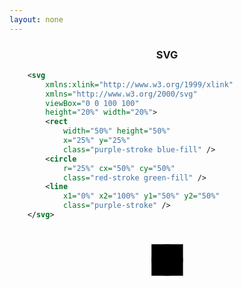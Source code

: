 ```yaml
---
layout: none
---
```


<h3 style='text-align:center'>SVG</h3>

~~~svg
    <svg
        xmlns:xlink="http://www.w3.org/1999/xlink"
        xmlns="http://www.w3.org/2000/svg"
        viewBox="0 0 100 100"
        height="20%" width="20%">
        <rect
            width="50%" height="50%"
            x="25%" y="25%"
            class="purple-stroke blue-fill" />
        <circle 
            r="25%" cx="50%" cy="50%" 
            class="red-stroke green-fill" />
        <line 
            x1="0%" x2="100%" y1="50%" y2="50%"
            class="purple-stroke" />
    </svg>
~~~

<div style='text-align:center'>
<svg
    xmlns:xlink="http://www.w3.org/1999/xlink"
    xmlns="http://www.w3.org/2000/svg"
    viewBox="0 0 100 100"
    height="20%" width="20%">    
    <rect
        width="50%" height="50%"
        x="25%" y="25%"
        class="purple-stroke blue-fill" />
    <circle 
        r="25%" cx="50%" cy="50%" 
        class="red-stroke green-fill" />
    <line 
        x1="0%" x2="100%" y1="50%" y2="50%"
        class="purple-stroke" />
</svg>
</div>
<script>hljs.highlightAll();</script>